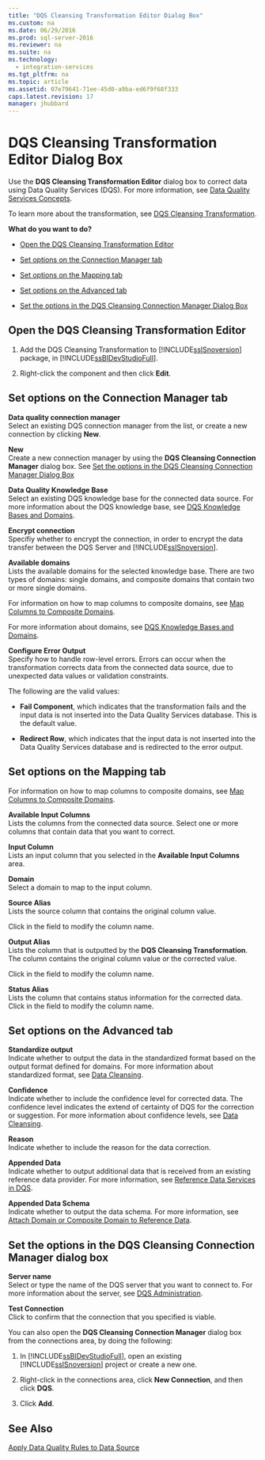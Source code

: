 ```yaml
---
title: "DQS Cleansing Transformation Editor Dialog Box"
ms.custom: na
ms.date: 06/29/2016
ms.prod: sql-server-2016
ms.reviewer: na
ms.suite: na
ms.technology: 
  - integration-services
ms.tgt_pltfrm: na
ms.topic: article
ms.assetid: 07e79641-71ee-45d0-a9ba-ed6f9f68f333
caps.latest.revision: 17
manager: jhubbard
---
```

# DQS Cleansing Transformation Editor Dialog Box
Use the **DQS Cleansing Transformation Editor** dialog box to correct data using Data Quality Services (DQS). For more information, see [Data Quality Services Concepts](../../Topics/TopicNameNotContainA/Data-Quality-Services-Concepts.md).  
  
 To learn more about the transformation, see [DQS Cleansing Transformation](../../Topics/TopicNameNotContainA/DQS-Cleansing-Transformation.md).  
  
 **What do you want to do?**  
  
-   [Open the DQS Cleansing Transformation Editor](#open)  
  
-   [Set options on the Connection Manager tab](#connection)  
  
-   [Set options on the Mapping tab](#mapping)  
  
-   [Set options on the Advanced tab](#advanced)  
  
-   [Set the options in the DQS Cleansing Connection Manager Dialog Box](#manager)  
  
##  <a name="open"></a> Open the DQS Cleansing Transformation Editor  
  
1.  Add the DQS Cleansing Transformation to [!INCLUDE[ssISnoversion](../../Topics/TopicNameContainA/tokens/ssISnoversion_md.md)] package, in [!INCLUDE[ssBIDevStudioFull](../../Topics/TopicNameContainA/tokens/ssBIDevStudioFull_md.md)].  
  
2.  Right-click the component and then click **Edit**.  
  
##  <a name="connection"></a> Set options on the Connection Manager tab  
 **Data quality connection manager**  
 Select an existing DQS connection manager from the list, or create a new connection by clicking **New**.  
  
 **New**  
 Create a new connection manager by using the **DQS Cleansing Connection Manager** dialog box. See [Set the options in the DQS Cleansing Connection Manager Dialog Box](#manager)  
  
 **Data Quality Knowledge Base**  
 Select an existing DQS knowledge base for the connected data source. For more information about the DQS knowledge base, see [DQS Knowledge Bases and Domains](../../Topics/TopicNameNotContainA/DQS-Knowledge-Bases-and-Domains.md).  
  
 **Encrypt connection**  
 Specifiy whether to encrypt the connection, in order to encrypt the data transfer between the DQS Server and [!INCLUDE[ssISnoversion](../../Topics/TopicNameContainA/tokens/ssISnoversion_md.md)].  
  
 **Available domains**  
 Lists the available domains for the selected knowledge base. There are two types of domains: single domains, and composite domains that contain two or more single domains.  
  
 For information on how to map columns to composite domains, see [Map Columns to Composite Domains](../../Topics/TopicNameNotContainA/Map-Columns-to-Composite-Domains.md).  
  
 For more information about domains, see [DQS Knowledge Bases and Domains](../../Topics/TopicNameNotContainA/DQS-Knowledge-Bases-and-Domains.md).  
  
 **Configure Error Output**  
 Specify how to handle row-level errors. Errors can occur when the transformation corrects data from the connected data source, due to unexpected data values or validation constraints.  
  
 The following are the valid values:  
  
-   **Fail Component**, which indicates that the transformation fails and the input data is not inserted into the Data Quality Services database. This is the default value.  
  
-   **Redirect Row**, which indicates that the input data is not inserted into the Data Quality Services database and is redirected to the error output.  
  
##  <a name="mapping"></a> Set options on the Mapping tab  
 For information on how to map columns to composite domains, see [Map Columns to Composite Domains](../../Topics/TopicNameNotContainA/Map-Columns-to-Composite-Domains.md).  
  
 **Available Input Columns**  
 Lists the columns from the connected data source. Select one or more columns that contain data that you want to correct.  
  
 **Input Column**  
 Lists an input column that you selected in the **Available Input Columns** area.  
  
 **Domain**  
 Select a domain to map to the input column.  
  
 **Source Alias**  
 Lists the source column that contains the original column value.  
  
 Click in the field to modify the column name.  
  
 **Output Alias**  
 Lists the column that is outputted by the **DQS Cleansing Transformation**. The column contains the original column value or the corrected value.  
  
 Click in the field to modify the column name.  
  
 **Status Alias**  
 Lists the column that contains status information for the corrected data. Click in the field to modify the column name.  
  
##  <a name="advanced"></a> Set options on the Advanced tab  
 **Standardize output**  
 Indicate whether to output the data in the standardized format based on the output format defined for domains. For more information about standardized format, see [Data Cleansing](../../Topics/TopicNameNotContainA/Data-Cleansing.md).  
  
 **Confidence**  
 Indicate whether to include the confidence level for corrected data. The confidence level indicates the extend of certainty of DQS for the correction or suggestion. For more information about confidence levels, see [Data Cleansing](../../Topics/TopicNameNotContainA/Data-Cleansing.md).  
  
 **Reason**  
 Indicate whether to include the reason for the data correction.  
  
 **Appended Data**  
 Indicate whether to output additional data that is received from an existing reference data provider. For more information, see [Reference Data Services in DQS](../../Topics/TopicNameNotContainA/Reference-Data-Services-in-DQS.md).  
  
 **Appended Data Schema**  
 Indicate whether to output the data schema. For more information, see [Attach Domain or Composite Domain to Reference Data](../../Topics/TopicNameNotContainA/Attach-Domain-or-Composite-Domain-to-Reference-Data.md).  
  
##  <a name="manager"></a> Set the options in the DQS Cleansing Connection Manager dialog box  
 **Server name**  
 Select or type the name of the DQS server that you want to connect to. For more information about the server, see [DQS Administration](../../Topics/TopicNameNotContainA/DQS-Administration.md).  
  
 **Test Connection**  
 Click to confirm that the connection that you specified is viable.  
  
 You can also open the **DQS Cleansing Connection Manager** dialog box from the connections area, by doing the following:  
  
1.  In [!INCLUDE[ssBIDevStudioFull](../../Topics/TopicNameContainA/tokens/ssBIDevStudioFull_md.md)], open an existing [!INCLUDE[ssISnoversion](../../Topics/TopicNameContainA/tokens/ssISnoversion_md.md)] project or create a new one.  
  
2.  Right-click in the connections area, click **New Connection**, and then click **DQS**.  
  
3.  Click **Add**.  
  
## See Also  
 [Apply Data Quality Rules to Data Source](../../Topics/TopicNameNotContainA/Apply-Data-Quality-Rules-to-Data-Source.md)
